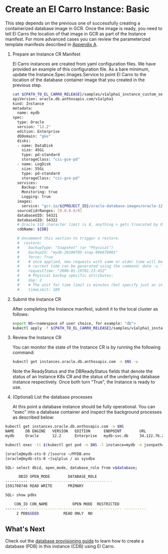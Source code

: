 # Create an El Carro Instance: Basic

This step depends on the previous one of successfully creating a containerized
database image in GCR. Once the image is ready, you need to tell El Carro the
location of that image in GCR as part of the Instance manifest. For more
advanced cases you can review the parameterized template manifests described in
[Appendix A](../custom-resources/instance.md).

1. Prepare an Instance CR Manifest

   El Carro instances are created from yaml configuration files. We have
   provided an example of this configuration file. As a bare minimum, update the
   Instance.Spec.Images.Service to
   point El Carro to the location of the database container image that you
   created in the previous step.

   ```sh
   cat ${PATH_TO_EL_CARRO_RELEASE}/samples/v1alpha1_instance_custom_seeded.yaml
   apiVersion: oracle.db.anthosapis.com/v1alpha1
   kind: Instance
   metadata:
     name: mydb
   spec:
     type: Oracle
     version: "12.2"
     edition: Enterprise
     dbDomain: "gke"
     disks:
     - name: DataDisk
       size: 45Gi
       type: pd-standard
       storageClass: "csi-gce-pd"
     - name: LogDisk
       size: 55Gi
       type: pd-standard
       storageClass: "csi-gce-pd"
     services:
       Backup: true
       Monitoring: true
       Logging: true
     images:
       service: "gcr.io/${PROJECT_ID}/oracle-database-images/oracle-12.2-ee-seeded-${DB}"
     sourceCidrRanges: [0.0.0.0/0]
     databaseUID: 54321
     databaseGID: 54322
     # Oracle SID character limit is 8, anything > gets truncated by Oracle
     cdbName: ${DB}

     # Uncomment this section to trigger a restore.
     #  restore:
     #    backupType: "Snapshot" (or "Physical")
     #    backupId: "mydb-20200705-snap-996678001"
     #    force: True
     #    # once applied, new requests with same or older time will be ignored,
     #    # current time can be generated using the command: date -u '+%Y-%m-%dT%H:%M:%SZ'
     #    requestTime: "2000-01-19T01:23:45Z"
     #    # Physical backup specific attributes:
     #    dop: 2
     #    # The unit for time limit is minutes (but specify just an integer).
     #    timeLimit: 180
   ```

1. Submit the Instance CR

   After completing the Instance manifest, submit it to the local cluster as
   follows:

   ```sh
   export NS=<namespace of user choice, for example: "db">
   kubectl apply -f ${PATH_TO_EL_CARRO_RELEASE}/samples/v1alpha1_instance_custom_seeded.yaml -n $NS
   ```

1. Review the Instance CR

   You can monitor the state of the Instance CR is by running the following
   command:

   ```sh
   kubectl get instances.oracle.db.anthosapis.com -n $NS -w
   ```

   Note the ReadyStatus and the DBReadyStatus fields that denote the status of
   an Instance K8s CR and the status of the underlying database instance
   respectively. Once both turn "True", the Instance is ready to use.

1. (Optional) List the database processes

   At this point a database instance should be fully operational. You can "exec"
   into a database container and inspect the background processes as described
   below:

```sh
kubectl get instances.oracle.db.anthosapis.com -n $NS
NAME     DB ENGINE   VERSION   EDITION      ENDPOINT        URL                  READYSTATUS   DBREADYSTATUS   DB NAMES
mydb     Oracle      12.2      Enterprise   mydb-svc.db     34.122.76.205:6021   True          True

kubectl exec -ti $(kubectl get pod -n $NS -l instance=mydb -o jsonpath="{.items[0].metadata.name}") -c oracledb -n $NS -- /bin/bash

[oracle@mydb-sts-0 /]source ~/MYDB.env
[oracle@mydb-sts-0 ~]sqlplus / as sysdba

SQL> select dbid, open_mode, database_role from v$database;

      DBID OPEN_MODE		DATABASE_ROLE
---------- -------------------- ----------------
1591708746 READ WRITE		PRIMARY

SQL> show pdbs

    CON_ID CON_NAME			  OPEN MODE  RESTRICTED
---------- ------------------------------ ---------- ----------
	 2 PDB$SEED			  READ ONLY  NO
```

## What's Next

Check out the [database provisioning guide](database.md) to learn how to create
a database (PDB) in this instance (CDB) using El Carro.